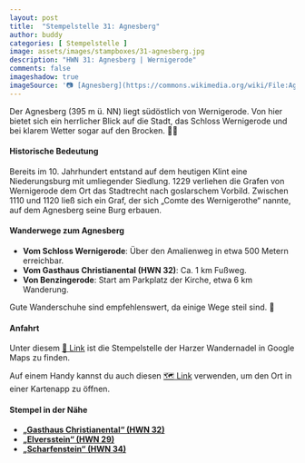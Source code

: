 ```yaml
---
layout: post
title:  "Stempelstelle 31: Agnesberg"
author: buddy
categories: [ Stempelstelle ]
image: assets/images/stampboxes/31-agnesberg.jpg
description: "HWN 31: Agnesberg | Wernigerode"
comments: false
imageshadow: true
imageSource: '📷 [Agnesberg](https://commons.wikimedia.org/wiki/File:Agnesberg.JPG) von <a href="//commons.wikimedia.org/wiki/User:B.Thomas95" title="User:B.Thomas95">Thomas Binder</a> unter Lizenz [CC BY-SA 4.0](https://creativecommons.org/licenses/by-sa/4.0)'
---
```


Der Agnesberg (395 m ü. NN) liegt südöstlich von Wernigerode. Von hier bietet sich ein herrlicher Blick auf die Stadt, das Schloss Wernigerode und bei klarem Wetter sogar auf den Brocken. 🏰🌄

#### Historische Bedeutung

Bereits im 10. Jahrhundert entstand auf dem heutigen Klint eine Niederungsburg mit umliegender Siedlung. 1229 verliehen die Grafen von Wernigerode dem Ort das Stadtrecht nach goslarschem Vorbild. Zwischen 1110 und 1120 ließ sich ein Graf, der sich „Comte des Wernigerothe“ nannte, auf dem Agnesberg seine Burg erbauen.

#### Wanderwege zum Agnesberg

- **Vom Schloss Wernigerode**: Über den Amalienweg in etwa 500 Metern erreichbar.
- **Vom Gasthaus Christianental (HWN 32)**: Ca. 1 km Fußweg.
- **Von Benzingerode**: Start am Parkplatz der Kirche, etwa 6 km Wanderung.

Gute Wanderschuhe sind empfehlenswert, da einige Wege steil sind. 🥾

#### Anfahrt

Unter diesem [📍 Link](https://www.google.com/maps/dir/?api=1&origin=&destination=51.83003%2C%2010.79796) ist die Stempelstelle der Harzer Wandernadel in Google Maps zu finden.

<div class="android-only">
  Auf einem Handy kannst du auch diesen 
  <a href="geo:51.83003,10.79796">🗺️ Link</a> 
  verwenden, um den Ort in einer Kartenapp zu öffnen.
  <p></p>
</div>

#### Stempel in der Nähe

- [**„Gasthaus Christianental“ (HWN 32)**](/stempelstelle-032-gasthaus-christianental)
- [**„Elversstein“ (HWN 29)**](/stempelstelle-029-elversstein)
- [**„Scharfenstein“ (HWN 34)**](/stempelstelle-034-scharfenstein)
